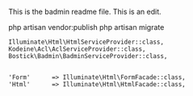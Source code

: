 This is the badmin readme file. This is an edit.

php artisan vendor:publish
php artisan migrate

    Illuminate\Html\HtmlServiceProvider::class,
    Kodeine\Acl\AclServiceProvider::class,
    Bostick\Badmin\BadminServiceProvider::class,


    'Form'      => Illuminate\Html\FormFacade::class,
    'Html'      => Illuminate\Html\HtmlFacade::class,

